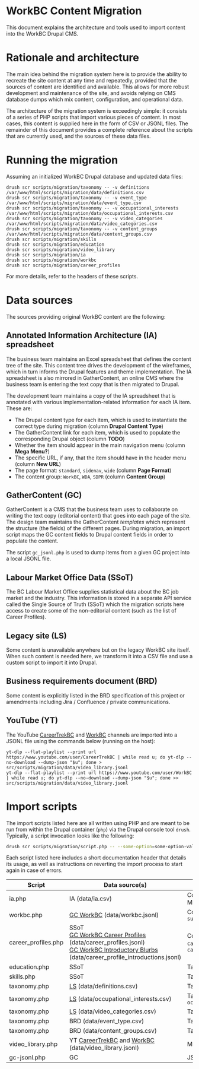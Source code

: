 WorkBC Content Migration
========================

This document explains the architecture and tools used to import content into the WorkBC Drupal CMS.

# Rationale and architecture
The main idea behind the migration system here is to provide the ability to recreate the site content at any time and repeatedly, provided that the sources of content are identified and available. This allows for more robust development and maintenance of the site, and avoids relying on CMS database dumps which mix content, configuration, and operational data.

The architecture of the migration system is exceedingly simple: it consists of a series of PHP scripts that import various pieces of content. In most cases, this content is supplied here in the form of CSV or JSONL files. The remainder of this document provides a complete reference about the scripts that are currently used, and the sources of these data files.

# Running the migration
Assuming an initialized WorkBC Drupal database and updated data files:
```
drush scr scripts/migration/taxonomy -- -v definitions /var/www/html/scripts/migration/data/definitions.csv
drush scr scripts/migration/taxonomy -- -v event_type /var/www/html/scripts/migration/data/event_type.csv
drush scr scripts/migration/taxonomy -- -v occupational_interests /var/www/html/scripts/migration/data/occupational_interests.csv
drush scr scripts/migration/taxonomy -- -v video_categories /var/www/html/scripts/migration/data/video_categories.csv
drush scr scripts/migration/taxonomy -- -v content_groups /var/www/html/scripts/migration/data/content_groups.csv
drush scr scripts/migration/skills
drush scr scripts/migration/education
drush scr scripts/migration/video_library
drush scr scripts/migration/ia
drush scr scripts/migration/workbc
drush scr scripts/migration/career_profiles
```
For more details, refer to the headers of these scripts.

# Data sources
The sources providing original WorkBC content are the following:

## Annotated Information Architecture (IA) spreadsheet
The business team maintains an Excel spreadsheet that defines the content tree of the site. This content tree drives the development of the wireframes, which in turn informs the Drupal features and theme implementation. The IA spreadsheet is also mirrored in GatherContent, an online CMS where the business team is entering the text copy that is then migrated to Drupal.

The development team maintains a copy of the IA spreadsheet that is annotated with various implementation-related information for each IA item. These are:
- The Drupal content type for each item, which is used to instantiate the correct type during migration (column **Drupal Content Type**)
- The GatherContent link for each item, which is used to populate the corresponding Drupal object (column **TODO**)
- Whether the item should appear in the main navigation menu (column **Mega Menu?**)
- The specific URL, if any, that the item should have in the header menu (column **New URL**)
- The page format: `standard`, `sidenav`, `wide` (column **Page Format**)
- The content group: `WorkBC`, `WDA`, `SDPR` (column **Content Group**)

## GatherContent (GC)
GatherContent is a CMS that the business team uses to collaborate on writing the text copy (editorial content) that goes into each page of the site. The design team maintains the GatherContent _templates_ which represent the structure (the fields) of the different pages. During migration, an import script maps the GC content fields to Drupal content fields in order to populate the content.

The script `gc_jsonl.php` is used to dump items from a given GC project into a local JSONL file.

## Labour Market Office Data (SSoT)
The BC Labour Market Office supplies statistical data about the BC job market and the industry. This information is stored in a separate API service called the Single Source of Truth (SSoT) which the migration scripts here access to create some of the non-editorial content (such as the list of Career Profiles).

## Legacy site (LS)
Some content is unavailable anywhere but on the legacy WorkBC site itself. When such content is needed here, we transform it into a CSV file and use a custom script to import it into Drupal.

## Business requirements document (BRD)
Some content is explicitly listed in the BRD specification of this project or amendments including Jira / Confluence / private communications.

## YouTube (YT)
The YouTube [CareerTrekBC](https://www.youtube.com/user/CareerTrekBC) and [WorkBC](https://www.youtube.com/user/WorkBC) channels are imported into a JSONL file using the commands below (running on the host):
```
yt-dlp --flat-playlist --print url https://www.youtube.com/user/CareerTrekBC | while read u; do yt-dlp --no-download --dump-json "$u"; done > src/scripts/migration/data/video_library.jsonl
yt-dlp --flat-playlist --print url https://www.youtube.com/user/WorkBC | while read u; do yt-dlp --no-download --dump-json "$u"; done >> src/scripts/migration/data/video_library.jsonl
```

# Import scripts
The import scripts listed here are all written using PHP and are meant to be run from within the Drupal container (`php`) via the Drupal console tool `drush`. Typically, a script invocation looks like the following:
```bash
drush scr scripts/migration/script.php -- --some-option=some-option-value csv-filename-or-other-operand
```
Each script listed here includes a short documentation header that details its usage, as well as instructions on reverting the import process to start again in case of errors.

| Script | Data source(s) | Output(s) |
| -------| -------------- | -----------------|
| ia.php  | IA (data/ia.csv) | Content type `page`<br>Menu `main` |
| workbc.php | [GC WorkBC](https://number41media1.gathercontent.com/content/284269/items/) (data/workbc.jsonl) | Content types `blog`, `news`, `success_story` |
| career_profiles.php | SSoT<br>[GC WorkBC Career Profiles](https://number41media1.gathercontent.com/content/290255/items/) (data/career_profiles.jsonl)<br>[GC WorkBC Introductory Blurbs](https://number41media1.gathercontent.com/content/332842/items/) (data/career_profile_introductions.jsonl) | Content types `career_profile`, `career_profile_introductions` |
| education.php | SSoT | Taxonomy `education` |
| skills.php | SSoT | Taxonomy `skills` |
| taxonomy.php | [LS](https://www.workbc.ca/Jobs-Careers/Career-Toolkit/Definitions.aspx) (data/definitions.csv) | Taxonomy `definitions` |
| taxonomy.php | [LS](https://www.workbc.ca/Labour-Market-Industry/Skills-for-the-Future-Workforce.aspx#characteristics) (data/occupational_interests.csv) | Taxonomy `occupational_interests` |
| taxonomy.php | [LS](https://www.workbc.ca/videolibrary/) (data/video_categories.csv) | Taxonomy `video_categories` |
| taxonomy.php | BRD (data/event_type.csv) | Taxonomy `event_type` |
| taxonomy.php | BRD (data/content_groups.csv) | Taxonomy `content_groups` |
| video_library.php | YT [CareerTrekBC](https://www.youtube.com/user/CareerTrekBC) and [WorkBC](https://www.youtube.com/user/WorkBC) (data/video_library.jsonl) | Media type `remote_video` |
| gc-jsonl.php | GC | JSONL file |
